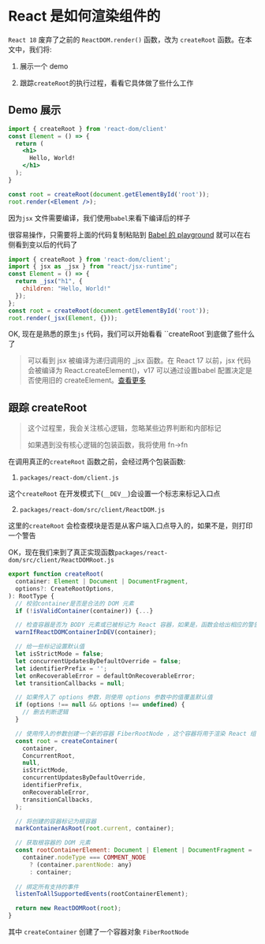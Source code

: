 # React 是如何渲染组件的

 `React 18` 废弃了之前的 `ReactDOM.render()` 函数，改为 `createRoot` 函数。在本文中，我们将:

1. 展示一个 demo

2. 跟踪`createRoot`的执行过程，看看它具体做了些什么工作

## Demo 展示

```jsx
import { createRoot } from 'react-dom/client'
const Element = () => {
  return (
    <h1>
      Hello, World!
    </h1>
  );
}

const root = createRoot(document.getElementById('root'));
root.render(<Element />);
```

因为`jsx` 文件需要编译，我们使用`babel`来看下编译后的样子

很容易操作，只需要将上面的代码复制粘贴到 [Babel 的 playground](https://babeljs.io/repl#?browsers=defaults%2C%20not%20ie%2011%2C%20not%20ie_mob%2011&build=&builtIns=false&corejs=3.21&spec=false&loose=false&code_lz=JYWwDg9gTgLgBAbzgYygUwIYzQJQheAXzgDMoIQ4BydDZGAWgBMKB6ZAG2DQDsYqAUMgg8AzvACiHNCF7wAvHAAUASjjyAfIgFw46GAFcoPZTt1wAPAAsAjBrPm4ACTQcOEADRwA6tA5MAQgdLVlt7XRUAbgFCASERcT18BRRabDwCJRZkA1k-ADoAczQYKRk5ACEATwBJJiUaZKoVKIFyAnz0HiY0KCULMrz4Vg1WoA&debug=false&forceAllTransforms=false&modules=false&shippedProposals=false&circleciRepo=&evaluate=false&fileSize=false&timeTravel=false&sourceType=module&lineWrap=true&presets=env%2Creact%2Cstage-2&prettier=false&targets=&version=7.21.9&externalPlugins=&assumptions=%7B%7D) 就可以在右侧看到变以后的代码了

```js
import { createRoot } from 'react-dom/client';
import { jsx as _jsx } from "react/jsx-runtime";
const Element = () => {
  return _jsx("h1", {
    children: "Hello, World!"
  });
};
const root = createRoot(document.getElementById('root'));
root.render(_jsx(Element, {}));
```

OK, 现在是熟悉的原生`js` 代码，我们可以开始看看 ``createRoot`到底做了些什么了

> 可以看到 jsx 被编译为递归调用的 _jsx 函数。在 React 17 以前，jsx 代码会被编译为 React.createElement()，v17 可以通过设置babel 配置决定是否使用旧的 createElement。[查看更多](https://legacy.reactjs.org/blog/2020/09/22/introducing-the-new-jsx-transform.html)

## 跟踪 createRoot

> 这个过程里，我会关注核心逻辑，忽略某些边界判断和内部标记
> 
> 如果遇到没有核心逻辑的包装函数，我将使用 fn->fn 

在调用真正的`createRoot` 函数之前，会经过两个包装函数:

1. `packages/react-dom/client.js` 

这个`createRoot` 在开发模式下(`__DEV__`)会设置一个标志来标记入口点

2. `packages/react-dom/src/client/ReactDOM.js`

这里的`createRoot` 会检查模块是否是从客户端入口点导入的，如果不是，则打印一个警告

OK，现在我们来到了真正实现函数`packages/react-dom/src/client/ReactDOMRoot.js`

```js
export function createRoot(
  container: Element | Document | DocumentFragment,
  options?: CreateRootOptions,
): RootType {
  // 校验container是否是合法的 DOM 元素
  if (!isValidContainer(container)) {...}

  // 检查容器是否为 BODY 元素或已被标记为 React 容器，如果是，函数会给出相应的警告，如果是则打印警告
  warnIfReactDOMContainerInDEV(container);

  // 给一些标记设置默认值
  let isStrictMode = false;
  let concurrentUpdatesByDefaultOverride = false;
  let identifierPrefix = '';
  let onRecoverableError = defaultOnRecoverableError;
  let transitionCallbacks = null;

  // 如果传入了 options 参数，则使用 options 参数中的值覆盖默认值
  if (options !== null && options !== undefined) {
    // 删去判断逻辑
  }

  // 使用传入的参数创建一个新的容器 FiberRootNode ，这个容器将用于渲染 React 组件树
  const root = createContainer(
    container,
    ConcurrentRoot,
    null,
    isStrictMode,
    concurrentUpdatesByDefaultOverride,
    identifierPrefix,
    onRecoverableError,
    transitionCallbacks,
  );

  // 将创建的容器标记为根容器
  markContainerAsRoot(root.current, container);

  // 获取根容器的 DOM 元素
  const rootContainerElement: Document | Element | DocumentFragment =
    container.nodeType === COMMENT_NODE
      ? (container.parentNode: any)
      : container;
  
  // 绑定所有支持的事件
  listenToAllSupportedEvents(rootContainerElement);

  return new ReactDOMRoot(root);
}
```

其中 `createContainer` 创建了一个容器对象 `FiberRootNode`
